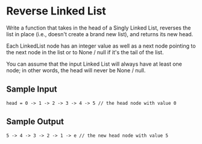 # Reverse Linked List

Write a function that takes in the head of a Singly Linked List, reverses the list in place (i.e., doesn't create a brand new list), and returns its new head.

Each LinkedList node has an integer value as well as a next node pointing to the next node in the list or to None / null if it's the tail of the list.

You can assume that the input Linked List will always have at least one node; in other words, the head will never be None / null.

## Sample Input
```
head = 0 -> 1 -> 2 -> 3 -> 4 -> 5 // the head node with value 0
```

## Sample Output
```
5 -> 4 -> 3 -> 2 -> 1 -> e // the new head node with value 5
```
